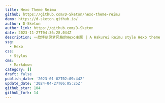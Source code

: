 ```yaml
---
title: Hexo Theme Reimu
github: https://github.com/D-Sketon/hexo-theme-reimu
demo: https://d-sketon.github.io/
author: D-Sketon
author_link: https://github.com/D-Sketon
date: 2023-11-27T04:36:28.044Z
description: 一款博丽灵梦风格的Hexo主题 | A Hakurei Reimu style Hexo theme.
ssg:
  - Hexo
css:
  - Stylus
cms:
  - Markdown
category: []
draft: false
publish_date: '2023-01-02T02:09:44Z'
update_date: '2024-04-27T06:05:25Z'
github_star: 104
github_fork: 14
---
```

